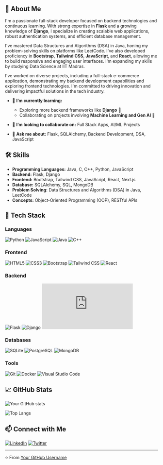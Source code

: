 ## 🚀 About Me
I'm a passionate full-stack developer focused on backend technologies and continuous learning. With strong expertise in **Flask** and a growing knowledge of **Django**, I specialize in creating scalable web applications, robust authentication systems, and efficient database management.  

I've mastered Data Structures and Algorithms (DSA) in Java, honing my problem-solving skills on platforms like LeetCode. I've also developed proficiency in **Bootstrap**, **Tailwind CSS**, **JavaScript**, and **React**, allowing me to build responsive and engaging user interfaces. I'm expanding my skills by studying Data Science at IIT Madras.  

I've worked on diverse projects, including a full-stack e-commerce application, demonstrating my backend development capabilities and exploring frontend technologies. I'm committed to driving innovation and delivering impactful solutions in the tech industry.  

- 🌱 **I’m currently learning:**
  - Exploring more backend frameworks like **Django** 🚀
  - Collaborating on projects involving **Machine Learning and Gen AI** 🤖

- 👯 **I’m looking to collaborate on:** Full Stack Apps, AI/ML Projects

- 💬 **Ask me about:** Flask, SQLAlchemy, Backend Development, DSA, JavaScript

## 🛠️ Skills
- **Programming Languages:** Java, C, C++, Python, JavaScript
- **Backend:** Flask, Django
- **Frontend:** Bootstrap, Tailwind CSS, JavaScript, React, Next.js
- **Database:** SQLAlchemy, SQL, MongoDB
- **Problem Solving:** Data Structures and Algorithms (DSA) in Java, LeetCode
- **Concepts:** Object-Oriented Programming (OOP), RESTful APIs

## 🔧 Tech Stack

### Languages
![Python](https://img.shields.io/badge/Python-🐍?style=flat&logo=python)
![JavaScript](https://img.shields.io/badge/JavaScript-🟨?style=flat&logo=javascript)
![Java](https://img.shields.io/badge/Java-🔵?style=flat&logo=java)
![C++](https://img.shields.io/badge/C++-💻?style=flat&logo=cplusplus)

### Frontend
![HTML5](https://img.shields.io/badge/HTML5-🟧?style=flat&logo=html5)
![CSS3](https://img.shields.io/badge/CSS3-🔵?style=flat&logo=css3)
![Bootstrap](https://img.shields.io/badge/Bootstrap-💜?style=flat&logo=bootstrap)
![Tailwind CSS](https://img.shields.io/badge/Tailwind_CSS-🐦?style=flat&logo=tailwindcss)
![React](https://img.shields.io/badge/React-⚛️?style=flat&logo=react)

### Backend
![Flask](https://img.shields.io/badge/Flask-⚗️?style=flat&logo=flask)
![Django](https://img.shields.io/badge/Django-🖤?style=flat&logo=django)
![Node.js](https://img.shields.io/badge/Node.js-🟩?style=flat&logo=node.js)

### Databases
![SQLite](https://img.shields.io/badge/SQLite-🗄️?style=flat&logo=sqlite)
![PostgreSQL](https://img.shields.io/badge/PostgreSQL-🐘?style=flat&logo=postgresql)
![MongoDB](https://img.shields.io/badge/MongoDB-🍃?style=flat&logo=mongodb)

### Tools
![Git](https://img.shields.io/badge/Git-🔧?style=flat&logo=git)
![Docker](https://img.shields.io/badge/Docker-🐳?style=flat&logo=docker)
![Visual Studio Code](https://img.shields.io/badge/VS_Code-💻?style=flat&logo=visual-studio-code)

## 📈 GitHub Stats

![Your GitHub stats](https://github-readme-stats.vercel.app/api?username=deep-priyo&show_icons=true&theme=radical)

![Top Langs](https://github-readme-stats.vercel.app/api/top-langs/?username=deep-priyo&layout=compact&theme=radical)


## 📫 Connect with Me

[![LinkedIn](https://img.shields.io/badge/LinkedIn-🔗?style=flat&logo=linkedin)](https://linkedin.com/in/prdm)
[![Twitter](https://img.shields.io/badge/Twitter-🐦?style=flat&logo=twitter)](https://twitter.com/yourtwitter)


---

⭐️ From [Your GitHub Username](https://github.com/deep-priyo)
